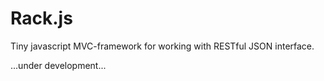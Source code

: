 # Rack.js

Tiny javascript MVC-framework for working with RESTful JSON interface.

...under development...
